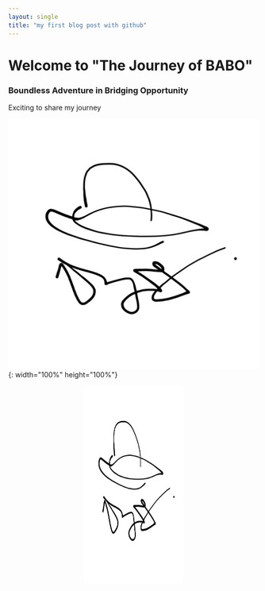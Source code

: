 ```yaml
---
layout: single
title: "my first blog post with github"
---
```

# Welcome to "The Journey of BABO"
### Boundless Adventure in Bridging Opportunity

Exciting to share my journey 

![thejourneyofbabo](files/jslogo.jpg){: width="100%" height="100%"}



<center><img src="../files/jslogo.jpg" alt="thejourneyofbabo" width="200" height="400"/></center>



